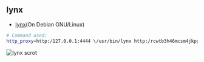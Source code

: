 ## lynx

  * [lynx](https:/github.com/eyedeekay/various-i2p-browsers/tree/master/firefox.profile.i2p/lynx)(On Debian GNU/Linux)

```sh
# Command used:
http_proxy=http:/127.0.0.1:4444 \/usr/bin/lynx http:/rcwtb3h46mcsm4jkpg5buinikn3oxc7j54wgokxuupmyquifhuvq.b32.i2p/
```

![lynx scrot](https://github.com/eyedeekay/various-i2p-browsers/raw/master/lynx/lynx.png)
